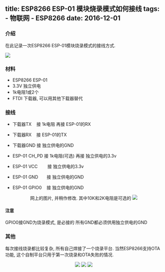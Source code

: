 title: ESP8266 ESP-01 模块烧录模式如何接线
tags:
	- 物联网
	- ESP8266
date: 2016-12-01
---

### 介绍
在此记录一次ESP8266 ESP-01模块烧录模式的接线方式.

<img src="/image/esp8266-01.jpg"/>

<end></end>

### 材料   

- ESP8266 ESP-01
- 3.3V 独立供电
- 1k电阻1或2个
- FTDI 下载器, 可以用其他下载器替代 

### 接线

- 下载器TX&nbsp;&nbsp;&nbsp;&nbsp;接 1k电阻 再接 ESP-01的RX   
- 下载器RX&nbsp;&nbsp;&nbsp;&nbsp;接 ESP-01的TX   
- 下载器GND 接 独立供电的GND   

- ESP-01 CH_PD&nbsp;接 1k电阻(可选) 再接 独立供电的3.3v   
- ESP-01 VCC&nbsp;&nbsp;&nbsp;&nbsp;&nbsp;&nbsp;&nbsp;&nbsp;接 独立供电的3.3v   
- ESP-01 GND&nbsp;&nbsp;&nbsp;&nbsp;&nbsp;&nbsp;&nbsp;接 独立供电的GND   
- ESP-01 GPIO0&nbsp;&nbsp;&nbsp;&nbsp;接 独立供电的GND   

<center>
网上的图片, 并稍作修改. 其中10K和2K电阻是可选的
<img src="/image/esp01_with_FTDI.jpg"/>   
</center>
   
#### 注意

GPIO0接GND为烧录模式, 是必接的
所有GND都必须供用独立供电的GND

### 其他

每次接线烧录都比较复杂, 所有自己焊接了一个烧录平台.
当然ESP8266支持OTA功能, 这个自制平台只用于第一次烧录和OTA失败的情况.   

<center>
<img src="/image/ESP8266_IMG_0366.jpg"/>   
<img src="/image/ESP8266_IMG_0367.jpg"/>   
<img src="/image/ESP8266_IMG_0368.jpg"/>   
</center>
   
